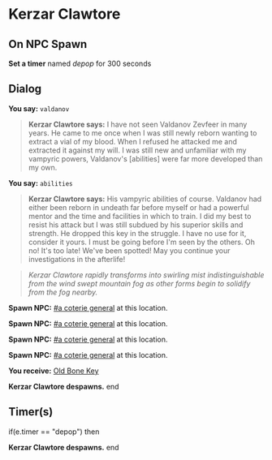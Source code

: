 # Kerzar Clawtore
## On NPC Spawn

**Set a timer** named *depop* for 300 seconds
## Dialog

**You say:** `valdanov`



>**Kerzar Clawtore says:** I have not seen Valdanov Zevfeer in many years. He came to me once when I was still newly reborn wanting to extract a vial of my blood.  When I refused he attacked me and extracted it against my will. I was still new and unfamiliar with my vampyric powers, Valdanov's [abilities] were far more developed than my own.

**You say:** `abilities`



>**Kerzar Clawtore says:** His vampyric abilities of course. Valdanov had either been reborn in undeath far before myself or had a powerful mentor and the time and facilities in which to train. I did my best to resist his attack but I was still subdued by his superior skills and strength. He dropped this key in the struggle. I have no use for it, consider it yours. I must be going before I'm seen by the others. Oh no! It's too late! We've been spotted! May you continue your investigations in the afterlife!


>*Kerzar Clawtore   rapidly transforms into swirling mist indistinguishable from the wind swept mountain fog as other forms begin to solidify from the fog nearby.*


**Spawn NPC:**  [\#a coterie general](/npc/172185) at this location.


**Spawn NPC:**  [\#a coterie general](/npc/172185) at this location.


**Spawn NPC:**  [\#a coterie general](/npc/172185) at this location.


**Spawn NPC:**  [\#a coterie general](/npc/172185) at this location.


 **You receive:**  [Old Bone Key](/item/31758) 


**Kerzar Clawtore despawns.**
end

## Timer(s)

if(e.timer == "depop") then


**Kerzar Clawtore despawns.**
end
